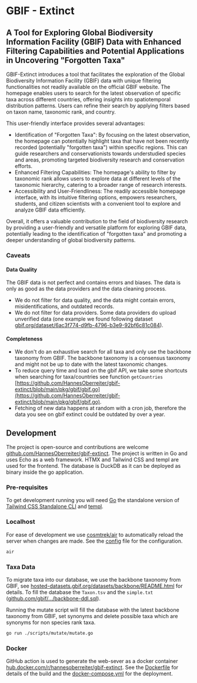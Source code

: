 # GBIF - Extinct

## A Tool for Exploring Global Biodiversity Information Facility (GBIF) Data with Enhanced Filtering Capabilities and Potential Applications in Uncovering "Forgotten Taxa"

GBIF-Extinct introduces a tool that facilitates the exploration of the Global Biodiversity Information Facility (GBIF) data with unique filtering functionalities not readily available on the official GBIF website. The homepage enables users to search for the latest observation of specific taxa across different countries, offering insights into spatiotemporal distribution patterns. Users can refine their search by applying filters based on taxon name, taxonomic rank, and country.

This user-friendly interface provides several advantages:

- Identification of "Forgotten Taxa": By focusing on the latest observation, the homepage can potentially highlight taxa that have not been recently recorded (potentially "forgotten taxa") within specific regions. This can guide researchers and conservationists towards understudied species and areas, promoting targeted biodiversity research and conservation efforts.
- Enhanced Filtering Capabilities: The homepage's ability to filter by taxonomic rank allows users to explore data at different levels of the taxonomic hierarchy, catering to a broader range of research interests.
- Accessibility and User-Friendliness: The readily accessible homepage interface, with its intuitive filtering options, empowers researchers, students, and citizen scientists with a convenient tool to explore and analyze GBIF data efficiently.

Overall, it offers a valuable contribution to the field of biodiversity research by providing a user-friendly and versatile platform for exploring GBIF data, potentially leading to the identification of "forgotten taxa" and promoting a deeper understanding of global biodiversity patterns.

### Caveats

#### Data Quality

The GBIF data is not perfect and contains errors and biases. The data is only as good as the data providers and the data cleaning process.

- We do not filter for data quality, and the data might contain errors, misidentifications, and outdated records.
- We do not filter for data providers. Some data providers do upload unverified data (one example we found following dataset [gbif.org/dataset/6ac3f774-d9fb-4796-b3e9-92bf6c81c084](https://www.gbif.org/dataset/6ac3f774-d9fb-4796-b3e9-92bf6c81c084)).

#### Completeness

- We don't do an exhaustive search for all taxa and only use the backbone taxonomy from GBIF. The backbone taxonomy is a consensus taxonomy and might not be up to date with the latest taxonomic changes.
- To reduce query time and load on the gbif API, we take some shortcuts when searching for taxa/countries see function `getCountries` [https://github.com/HannesOberreiter/gbif-extinct/blob/main/pkg/gbif/gbif.go](https://github.com/HannesOberreiter/gbif-extinct/blob/main/pkg/gbif/gbif.go).
- Fetching of new data happens at random with a cron job, therefore the data you see on gbif extinct could be outdated by over a year.

## Development

The project is open-source and contributions are welcome [github.com/HannesOberreiter/gbif-extinct](https://github.com/HannesOberreiter/gbif-extinct). The project is written in Go and uses Echo as a web framework. HTMX and Tailwind CSS and templ are used for the frontend. The database is DuckDB as it can be deployed as binary inside the go application.

### Pre-requisites

To get development running you will need [Go](https://golang.org/doc/install) the standalone version of [Tailwind CSS Standalone CLI](https://tailwindcss.com/blog/standalone-cli) and [templ](https://templ.guide/).

### Localhost

For ease of development we use [cosmtrek/air](https://github.com/cosmtrek/air) to automatically reload the server when changes are made. See the [config](.air.toml) file for the configuration.

```bash
air
```

### Taxa Data

To migrate taxa into our database, we use the backbone taxonomy from GBIF, see [hosted-datasets.gbif.org/datasets/backbone/README.html](https://hosted-datasets.gbif.org/datasets/backbone/README.html) for details. To fill the database the `Taxon.tsv` and the `simple.txt` ([github.com/gbif/.../backbone-ddl.sql](https://github.com/gbif/checklistbank/blob/master/checklistbank-mybatis-service/src/main/resources/backbone-ddl.sql)).

Running the mutate script will fill the database with the latest backbone taxonomy from GBIF, set synonyms and delete possible taxa which are synonyms for non species rank taxa.

```bash
go run ./scripts/mutate/mutate.go
```

### Docker

GitHub action is used to generate the web-sever as a docker container [hub.docker.com/r/hannesoberreiter/gbif-extinct](https://hub.docker.com/r/hannesoberreiter/gbif-extinct). See the [Dockerfile](Dockerfile) for details of the build and the [docker-compose.yml](docker-compose.yml) for the deployment.
